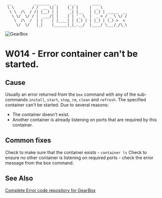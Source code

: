```
 __          _______  _      _ _       ____
 \ \        / /  __ \| |    (_) |     |  _ \
  \ \  /\  / /| |__) | |     _| |__   | |_) | _____  __
   \ \/  \/ / |  ___/| |    | | '_ \  |  _ < / _ \ \/ /
    \  /\  /  | |    | |____| | |_) | | |_) | (_) >  <
     \/  \/   |_|    |______|_|_.__/  |____/ \___/_/\_\
```

![GearBox](https://github.com/wplib/box-scripts/blob/master/GearBox-100x.png)

# W014 - Error container can't be started.

## Cause
Usually an error returned from the `box` command with any of the sub-commands `install`, `start`, `stop`, `rm`, `clean` and `refresh`.
The specified container can't be started. Due to several reasons:
* The container doesn't exist.
* Another container is already listening on ports that are required by this container.

## Common fixes
Check to make sure that the container exists - `container ls`
Check to ensure no other container is listening on required ports - check the error message from the box command.

### 


## See Also
[Complete Error code repository for GearBox](https://github.com/wplib/box-scripts/tree/master/docs/errors)


